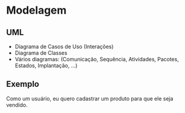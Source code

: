 # Modelagem

## UML

- Diagrama de Casos de Uso (Interações)
- Diagrama de Classes
- Vários diagramas: (Comunicação, Sequência, Atividades, Pacotes, Estados, Implantação, ...)

## Exemplo

Como um usuário, eu quero cadastrar um produto para que ele seja vendido.
  